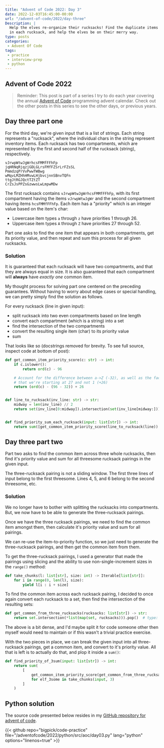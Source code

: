 ```yaml
---
title: "Advent of Code 2022: Day 3"
date: 2022-12-03T16:45:00-00:00
url: "/advent-of-code/2022/day-three"
Description: |
  Help the elves re-organize their rucksacks! Find the duplicate items
  in each rucksack, and help the elves be on their merry way.
type: posts
categories:
 - Advent Of Code
tags:
 - practice
 - interview-prep
 - python
---
```


## Advent of Code 2022

> Reminder: This post is part of a series I try to do each year covering
> the annual [Advent of Code][1] programming advent calendar. Check out
> the other posts in this series to see the other days, or previous
> years.

## Day three part one

For the third day, we're given input that is a list of strings. Each
string represents a "rucksack", where the individual chars in the string
represent inventory items. Each rucksack has two compartments, which
are represented by the first and second half of the rucksack (string),
respectively.

```text
vJrwpWtwJgWrhcsFMMfFFhFp
jqHRNqRjqzjGDLGLrsFMfFZSrLrFZsSL
PmmdzqPrVvPwwTWBwg
wMqvLMZHhHMvwLHjbvcjnnSBnvTQFn
ttgJtRGJQctTZtZT
CrZsJsPPZsGzwwsLwLmpwMDw
```

The first rucksack contains `vJrwpWtwJgWrhcsFMMfFFhFp`, with its first
compartment having the items `vJrwpWtwJgWr` and the second compartment
having items `hcsFMMfFFhFp`. Each item has a "priority" which is
an integer value based on the item's char:

* Lowercase item types `a` through `z` have priorities 1 through 26.
* Uppercase item types `A` through `Z` have priorities 27 through 52.

Part one asks to find the one item that appears in both
compartments, get its priority value, and then repeat and sum this process
for all given rucksacks.

### Solution

It is guaranteed that each rucksack will have two compartments, and that
they are always equal in size. It is also guaranteed that each compartment will
**always** have _exactly one_ common item.

My thought process for solving part one centered on the preceding
guarantees. Without having to worry about edge cases or special
handling, we can pretty simply find the solution as follows.

For every rucksack (line in given input):

* split rucksack into two even compartments based on line length
* convert each compartment (which is a string) into a set
* find the intersection of the two compartments
* convert the resulting single item (char) to its priority value
* sum

That looks like so (docstrings removed for brevity. To see full source,
inspect code at bottom of post):

```python
def get_common_item_priority_score(c: str) -> int:
    if c.islower():
        return ord(c) - 96

    # Account for the difference between a->Z (-32), as well as the fact
    # that we're starting at 27 and not 1 (+26)
    return (ord(c) - (96 - 32)) + 26


def line_to_rucksack(inv_line: str) -> str:
    midway = len(inv_line) // 2
    return set(inv_line[0:midway]).intersection(set(inv_line[midway:])).pop()


def find_priority_sum_each_rucksack(input: list[str]) -> int:
    return sum([get_common_item_priority_score(line_to_rucksack(line)) for line in input])
```

## Day three part two

Part two asks to find the common item across three whole rucksacks, then
find it's priority value and sum for all threesome rucksack pairings in
the given input.

The three-rucksack pairing is not a sliding window. The first three lines
of input belong to the first threesome. Lines 4, 5, and 6 belong to the
second threesome, etc.

### Solution

We no longer have to bother with splitting the rucksacks into compartments.
But, we now have to be able to generate the three-rucksack pairings.

Once we have the three rucksack pairings, we need to find the common item
amongst them, then calculate it's priority value and sum for all pairings.

We can re-use the item-to-priority function, so we just need to generate
the three-rucksack pairings, and then get the common item from them.

To get the three-rucksack pairings, I used a generator that made the
pairings using slicing and the ability to use non-single-increment sizes
in the `range()` method:

```python
def take_chunks(l: list[str], size: int) -> Iterable[list[str]]:
    for i in range(0, len(l), size):
        yield l[i : i + size]
```

To find the common item across each rucksack pairing, I decided to
once again convert each rucksack to a set, then find the intersection
of the resulting sets:

```python
def get_common_from_three_rucksacks(rucksacks: list[str]) -> str:
    return set.intersection(*list(map(set, rucksacks))).pop()  # type: ignore
```

The above is a bit dense, and I'd maybe split it for code someone other
then myself would need to maintain or if this wasn't a trivial practice
exercise.

With the two pieces in place, we can break the given input into
all three-rucksack pairings, get a common item, and convert to it's
priority value. All that is left is to actually do that, and plop it
inside a `sum()`:

```python
def find_priority_of_3sum(input: list[str]) -> int:
    return sum(
        [
            get_common_item_priority_score(get_common_from_three_rucksacks(elf_3some))
            for elf_3some in take_chunks(input, 3)
        ]
    )
```

## Python solution

The source code presented below resides in my [GitHub repository for advent of code][].

{{< github repo="bigpick/code-practice" file="/adventofcode/2022/python/src/aoc/day03.py" lang="python" options="linenos=true" >}}

[Github repository for advent of code]: <https://github.com/bigpick/code-practice/blob/main/2022/advent-of-code/python/src/aoc/day03.py>
[1]: <https://barelycompetent.dev/categories/advent-of-code/>

